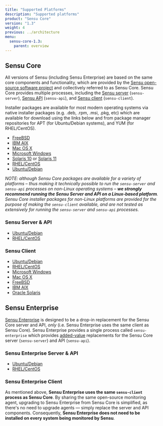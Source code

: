 ```yaml
---
title: "Supported Platforms"
description: "Supported platforms"
product: "Sensu Core"
version: "1.3"
weight: 4
previous: ../architecture
menu:
  sensu-core-1.3:
    parent: overview
---
```


## Sensu Core

All versions of Sensu (including Sensu Enterprise) are based on the same core
components and functionality, which are provided by the [Sensu open-source
software project][1] and collectively referred to as Sensu Core. Sensu Core
provides multiple processes, including the [Sensu server][2] (`sensu-server`),
[Sensu API][3] (`sensu-api`), and [Sensu client][4] (`sensu-client`).

Installer packages are available for most modern operating systems via native
installer packages (e.g. .deb, .rpm, .msi, .pkg, etc) which are available for
download using the links below and from package manager repositories for
APT (for Ubuntu/Debian systems), and YUM (for RHEL/CentOS).

- [FreeBSD][7]
- [IBM AIX][8]
- [Mac OS X][9]
- [Microsoft Windows][10]
- [Solaris 10][11] or [Solaris 11][12]
- [RHEL/CentOS][13]
- [Ubuntu/Debian][14]

_NOTE: although Sensu Core packages are available for a variety of platforms
&ndash; thus making it technically possible to run the `sensu-server` and
`sensu-api` processes on non-Linux operating systems &ndash; **we strongly
recommend running the Sensu Server and API on a Linux-based platform**. Sensu
Core installer packages for non-Linux platforms are provided for the purpose of
making the `sensu-client` available, and are not tested as extensively for
running the `sensu-server` and `sensu-api` processes._

### Sensu Server & API

- [Ubuntu/Debian](../../platforms/sensu-on-ubuntu-debian#sensu-core)
- [RHEL/CentOS](../../platforms/sensu-on-rhel-centos#sensu-core)

### Sensu Client

- [Ubuntu/Debian](../../platforms/sensu-on-ubuntu-debian/#sensu-core)
- [RHEL/CentOS](../../platforms/sensu-on-rhel-centos/#sensu-core)
- [Microsoft Windows](../../platforms/sensu-on-microsoft-windows/#sensu-core)
- [Mac OS X](../../platforms/sensu-on-mac-os-x/#sensu-core)
- [FreeBSD](../../platforms/sensu-on-freebsd/#sensu-core)
- [IBM AIX](../../platforms/sensu-on-ibm-aix/#sensu-core)
- [Oracle Solaris](../../platforms/sensu-on-oracle-solaris/#sensu-core)

## Sensu Enterprise

[Sensu Enterprise][5] is designed to be a drop-in replacement for the Sensu Core
server and API, _only_ (i.e. Sensu Enterprise uses the same client as Sensu
Core). Sensu Enterprise provides a single process called `sensu-enterprise`
which provides [added-value][6] replacements for the Sensu Core server
(`sensu-server`) and API (`sensu-api`).

### Sensu Enterprise Server & API

- [Ubuntu/Debian](../../platforms/sensu-on-ubuntu-debian#sensu-enterprise)
- [RHEL/CentOS](../../platforms/sensu-on-rhel-centos#sensu-enterprise)

### Sensu Enterprise Client

As mentioned above, **Sensu Enterprise uses the same `sensu-client` process as
Sensu Core**. By sharing the same open-source monitoring agent, upgrading to
Sensu Enterprise from Sensu Core is simplified, as there's no need to upgrade
agents &mdash; simply replace the server and API components. Consequently,
**Sensu Enterprise does not need to be installed on every system being monitored
by Sensu**.

[1]:  https://github.com/sensu
[2]:  ../../reference/server/
[3]:  ../../api/overview/
[4]:  ../../reference/clients/
[5]:  https://sensu.io/products/enterprise
[6]:  https://sensu.io/products/enterprise
[7]: https://eol-repositories.sensuapp.org/freebsd/
[8]: https://eol-repositories.sensuapp.org/aix/
[9]: https://eol-repositories.sensuapp.org/osx/
[10]: https://eol-repositories.sensuapp.org/msi/
[11]: https://eol-repositories.sensuapp.org/solaris/pkg/
[12]: https://eol-repositories.sensuapp.org/solaris/ips/
[13]: https://eol-repositories.sensuapp.org/yum/
[14]: https://eol-repositories.sensuapp.org/apt/pool/
